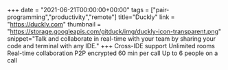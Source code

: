 +++
date = "2021-06-21T00:00:00+00:00"
tags = ["pair-programming","productivity","remote"]
title="Duckly"
link = "https://duckly.com"
thumbnail = "https://storage.googleapis.com/gitduck/img/duckly-icon-transparent.png"
snippet="Talk and collaborate in real-time with your team by sharing your code and terminal with any IDE."
+++
Cross-IDE support
Unlimited rooms
Real-time collaboration
P2P encrypted
60 min per call
Up to 6 people on a call
